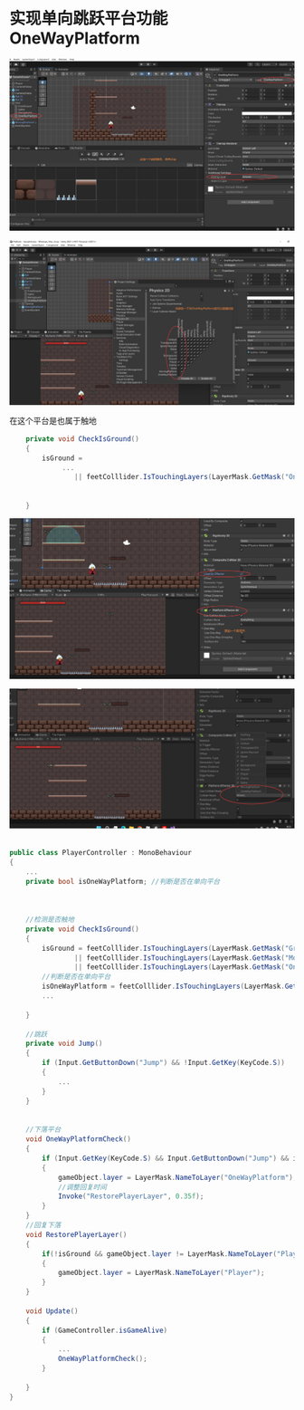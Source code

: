 # 实现单向跳跃平台功能 OneWayPlatform



![image-20250219152649589](Images.assets/image-20250219152649589.png)

![image-20250219153846347](Images.assets/image-20250219153846347.png)

  在这个平台是也属于触地

```c#
    private void CheckIsGround()
    {
        isGround =
             ...
                || feetColllider.IsTouchingLayers(LayerMask.GetMask("OneWayPlatform"));

        
    }
```



![image-20250219163640664](Images.assets/image-20250219163640664.png)

![image-20250219165153905](Images.assets/image-20250219165153905.png)

```c#

public class PlayerController : MonoBehaviour
{
	...
    private bool isOneWayPlatform; //判断是否在单向平台
    


    //检测是否触地
    private void CheckIsGround()
    {
        isGround = feetColllider.IsTouchingLayers(LayerMask.GetMask("Ground"))
                || feetColllider.IsTouchingLayers(LayerMask.GetMask("MovingPlatform"))
                || feetColllider.IsTouchingLayers(LayerMask.GetMask("OneWayPlatform"));
        //判断是否在单向平台
        isOneWayPlatform = feetColllider.IsTouchingLayers(LayerMask.GetMask("OneWayPlatform"));
		...
        
    }

    //跳跃
    private void Jump()
    {
        if (Input.GetButtonDown("Jump") && !Input.GetKey(KeyCode.S)) 
        {
			...
        }
    }


    //下落平台
    void OneWayPlatformCheck()
    {
        if (Input.GetKey(KeyCode.S) && Input.GetButtonDown("Jump") && isOneWayPlatform)
        {
            gameObject.layer = LayerMask.NameToLayer("OneWayPlatform");
            //调整回复时间
            Invoke("RestorePlayerLayer", 0.35f);
        }
    }
    //回复下落
    void RestorePlayerLayer()
    {
        if(!isGround && gameObject.layer != LayerMask.NameToLayer("Player"))
        {
            gameObject.layer = LayerMask.NameToLayer("Player");
        }
    }

    void Update()
    {
        if (GameController.isGameAlive)
        {
			...
            OneWayPlatformCheck();
        }

    }
}

```


